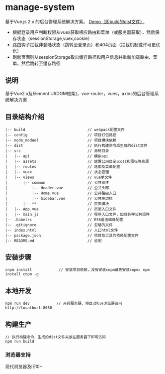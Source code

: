 # manage-system #

基于Vue.js 2.x 的后台管理系统解决方案。 [Demo（即build的dist文件）](https://evanliu2968.github.io/vueSystem/dist/index.html)

- 根据登录用户判断权限从vuex获取相应路由和菜单（或服务器获取），然后保存状态（sessionStorage,vuex,cookie）
- 路由钩子拦截非登陆状态（跳转至登录页）和404页面（拦截机制或许可更优化）
- 刷新页面则从sessionStorage取出缓存路径和用户信息并重新加载路由、菜单，然后跳转至缓存路径

## 说明 ##
基于Vue2.x及Element UI(DOM框架)，vue-router，vues，axios的后台管理系统解决方案


## 目录结构介绍 ##

	|-- build                            // webpack配置文件
    |-- config                           // 项目打包路径
    |-- node_moduel                      // 项目模块依赖
	|-- dist                             // 执行构建命令后生成的dist文件
	|-- src                              // 源码目录
    |   |-- api                          // 模拟api
    |   |-- assets                       // 放置公用自定义css和图标等资源
    |   |-- routes                       // 路由及菜单配置
    |   |-- vuex                         // 状态管理
	|   |-- views                        // vue单文件
	|       |-- common                   // 公共组件
	|           |-- Header.vue           // 公共头部
	|           |-- Home.vue           	 // 公共路由入口
	|           |-- Sidebar.vue          // 公共左边栏
	|		|-- **                   	 // 页面模块
	|   |-- App.vue                      // 页面入口文件
    |   |-- main.js                      // 程序入口文件，加载各种公共组件
	|-- .babelrc                         // ES6语法编译配置
	|-- .gitignore                       // 忽略的文件
	|-- index.html                       // 入口html文件
	|-- package.json                     // 项目及工具的依赖配置文件
	|-- README.md                        // 说明


## 安装步骤 ##
	cnpm install			// 安装项目依赖，没有安装cnpm请先安装cnpm: npm install cnpm -g

## 本地开发 ##
	npm run dev            // 开启服务器，将自动打开浏览器访问 http://localhost:8080

## 构建生产 ##

	// 执行构建命令，生成的dist文件夹放在服务器下即可访问
	npm run build

### 浏览器支持

现代浏览器及IE10+

